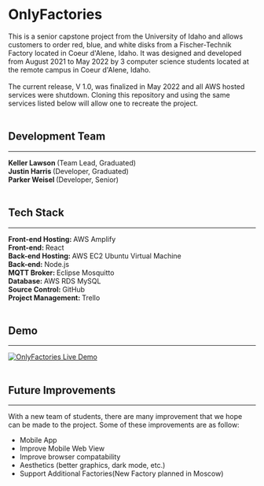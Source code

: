 # OnlyFactories

This is a senior capstone project from the University of Idaho and allows customers
to order red, blue, and white disks from a Fischer-Technik Factory located in
Coeur d'Alene, Idaho. It was designed and developed from August 2021 to May 2022 by 3 computer science students located
at the remote campus in Coeur d'Alene, Idaho. <br />
<br />
The current release, V 1.0, was finalized in May 2022 and all AWS hosted services were shutdown. Cloning this repository and using the same services listed below will allow one to recreate the project. <br />
</br>

## Development Team
-------------------
<b>Keller Lawson </b>(Team Lead, Graduated)<br />
<b>Justin Harris </b>(Developer, Graduated)<br />
<b>Parker Weisel </b>(Developer, Senior)<br />
<br />

## Tech Stack
-----------------
<b>Front-end Hosting: </b>AWS Amplify <br />
<b>Front-end: </b>React <br />
<b>Back-end Hosting: </b>AWS EC2 Ubuntu Virtual Machine <br />
<b>Back-end: </b>Node.js <br />
<b>MQTT Broker: </b>Eclipse Mosquitto <br />
<b>Database: </b>AWS RDS MySQL <br />
<b>Source Control: </b>GitHub <br />
<b>Project Management: </b>Trello <br />
<br />

## Demo
-----------------
[![OnlyFactories Live Demo](https://res.cloudinary.com/marcomontalbano/image/upload/v1653261556/video_to_markdown/images/youtube--tVcawOM8gMA-c05b58ac6eb4c4700831b2b3070cd403.jpg)](https://youtu.be/tVcawOM8gMA "OnlyFactories Live Demo") <br />
<br />

## Future Improvements
---------------------
With a new team of students, there are many improvement that we hope can be made to the project. 
Some of these improvements are as follow:
- Mobile App
- Improve Mobile Web View
- Improve browser compatability
- Aesthetics (better graphics, dark mode, etc.)
- Support Additional Factories(New Factory planned in Moscow)